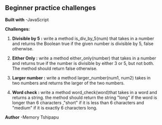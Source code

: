 ## Beginner practice challenges

**Built with**
-JavaScript

**Challenges:**

1.	**Divisible by 5 :**
write a method is_div_by_5(num) that takes in a number and returns the Boolean true if the given number is divisible by 5, false otherwise.

2.	**Either Only :**
write a method either_only(number) that takes in a number and returns true if the number is divisible by either 3 or 5, but not both. The method should return false otherwise.

3.	**Larger number :**
write a method larger_number(num1, num2) takes in two numbers and returns the larger of the two numbers.

4.	**Word check :**
write a method word_check(word)that takes in a word and returns a string. the method should return the string "long" if the word is longer than 6 characters ,"short" if it is less than 6 characters and "medium" if it is exactly 6 characters long.

**Author** 
-Memory Tshipapu


